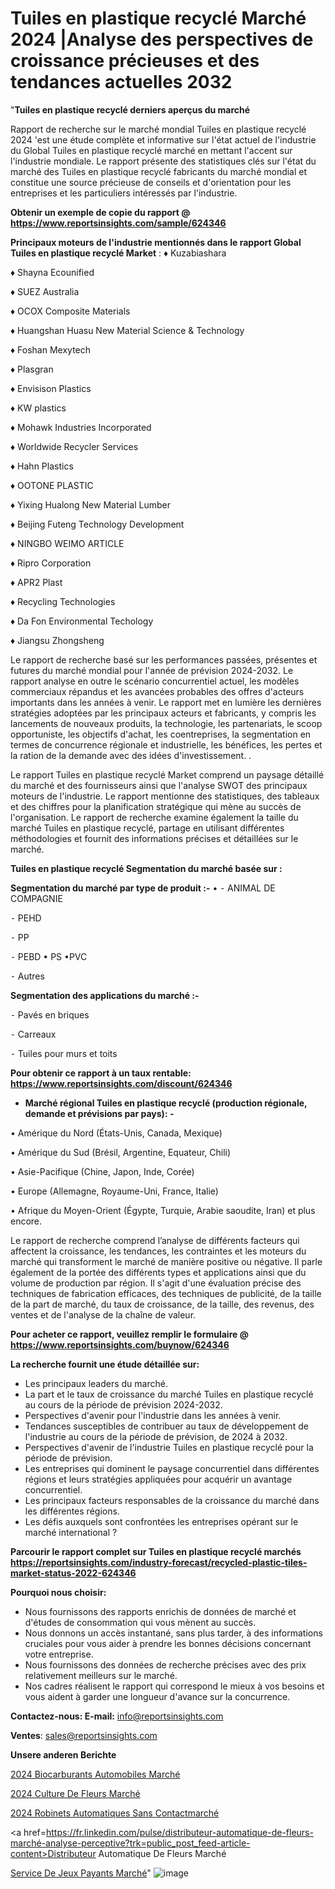 # Tuiles en plastique recyclé Marché 2024 |Analyse des perspectives de croissance précieuses et des tendances actuelles 2032

"<strong>Tuiles en plastique recyclé derniers aperçus du marché</strong>

Rapport de recherche sur le marché mondial Tuiles en plastique recyclé 2024 'est une étude complète et informative sur l'état actuel de l'industrie du Global Tuiles en plastique recyclé marché en mettant l'accent sur l'industrie mondiale. Le rapport présente des statistiques clés sur l'état du marché des Tuiles en plastique recyclé fabricants du marché mondial et constitue une source précieuse de conseils et d'orientation pour les entreprises et les particuliers intéressés par l'industrie.

<strong>Obtenir un exemple de copie du rapport @ <a href=https://www.reportsinsights.com/sample/624346>https://www.reportsinsights.com/sample/624346</a></strong>

<strong>Principaux moteurs de l'industrie mentionnés dans le rapport Global Tuiles en plastique recyclé Market</strong> :
♦ Kuzabiashara

♦ Shayna Ecounified

♦ SUEZ Australia

♦ OCOX Composite Materials

♦ Huangshan Huasu New Material Science & Technology

♦ Foshan Mexytech

♦ Plasgran

♦ Envisison Plastics

♦ KW plastics

♦ Mohawk Industries Incorporated

♦ Worldwide Recycler Services

♦ Hahn Plastics

♦ OOTONE PLASTIC

♦ Yixing Hualong New Material Lumber

♦ Beijing Futeng Technology Development

♦ NINGBO WEIMO ARTICLE

♦ Ripro Corporation

♦ APR2 Plast

♦ Recycling Technologies

♦ Da Fon Environmental Techology

♦ Jiangsu Zhongsheng

Le rapport de recherche basé sur les performances passées, présentes et futures du marché mondial pour l'année de prévision 2024-2032. Le rapport analyse en outre le scénario concurrentiel actuel, les modèles commerciaux répandus et les avancées probables des offres d'acteurs importants dans les années à venir. Le rapport met en lumière les dernières stratégies adoptées par les principaux acteurs et fabricants, y compris les lancements de nouveaux produits, la technologie, les partenariats, le scoop opportuniste, les objectifs d'achat, les coentreprises, la segmentation en termes de concurrence régionale et industrielle, les bénéfices, les pertes et la ration de la demande avec des idées d'investissement. .

Le rapport Tuiles en plastique recyclé Market comprend un paysage détaillé du marché et des fournisseurs ainsi que l'analyse SWOT des principaux moteurs de l'industrie. Le rapport mentionne des statistiques, des tableaux et des chiffres pour la planification stratégique qui mène au succès de l'organisation. Le rapport de recherche examine également la taille du marché Tuiles en plastique recyclé, partage en utilisant différentes méthodologies et fournit des informations précises et détaillées sur le marché.

<strong>Tuiles en plastique recyclé Segmentation du marché basée sur :</strong>

<strong>Segmentation du marché par type de produit :-</strong>
•
⁃ ANIMAL DE COMPAGNIE

⁃ PEHD

⁃ PP

⁃ PEBD
• PS
•PVC

⁃ Autres

<strong>Segmentation des applications du marché :-</strong>

⁃ Pavés en briques

⁃ Carreaux

⁃ Tuiles pour murs et toits

<strong>Pour obtenir ce rapport à un taux rentable: <a href=https://www.reportsinsights.com/discount/624346>https://www.reportsinsights.com/discount/624346</a></strong>
<ul>
  <li><strong>Marché régional Tuiles en plastique recyclé (production régionale, demande et prévisions par pays): -</strong></li>
</ul>
• Amérique du Nord (États-Unis, Canada, Mexique)

• Amérique du Sud (Brésil, Argentine, Equateur, Chili)

• Asie-Pacifique (Chine, Japon, Inde, Corée)

• Europe (Allemagne, Royaume-Uni, France, Italie)

• Afrique du Moyen-Orient (Égypte, Turquie, Arabie saoudite, Iran) et plus encore.

Le rapport de recherche comprend l’analyse de différents facteurs qui affectent la croissance, les tendances, les contraintes et les moteurs du marché qui transforment le marché de manière positive ou négative. Il parle également de la portée des différents types et applications ainsi que du volume de production par région. Il s'agit d'une évaluation précise des techniques de fabrication efficaces, des techniques de publicité, de la taille de la part de marché, du taux de croissance, de la taille, des revenus, des ventes et de l'analyse de la chaîne de valeur.

<strong>Pour acheter ce rapport, veuillez remplir le formulaire @   <a href=https://www.reportsinsights.com/buynow/624346>https://www.reportsinsights.com/buynow/624346</a></strong>

<strong>La recherche fournit une étude détaillée sur:</strong>
<ul>
  <li>Les principaux leaders du marché.</li>
  <li>La part et le taux de croissance du marché Tuiles en plastique recyclé au cours de la période de prévision 2024-2032.</li>
  <li>Perspectives d'avenir pour l'industrie dans les années à venir.</li>
  <li>Tendances susceptibles de contribuer au taux de développement de l'industrie au cours de la période de prévision, de 2024 à 2032.</li>
  <li>Perspectives d'avenir de l'industrie Tuiles en plastique recyclé pour la période de prévision.</li>
  <li>Les entreprises qui dominent le paysage concurrentiel dans différentes régions et leurs stratégies appliquées pour acquérir un avantage concurrentiel.</li>
  <li>Les principaux facteurs responsables de la croissance du marché dans les différentes régions.</li>
  <li>Les défis auxquels sont confrontées les entreprises opérant sur le marché international ?</li>
</ul>

<strong>Parcourir le rapport complet sur Tuiles en plastique recyclé marchés <a href=https://reportsinsights.com/industry-forecast/recycled-plastic-tiles-market-status-2022-624346>https://reportsinsights.com/industry-forecast/recycled-plastic-tiles-market-status-2022-624346</a></strong>

<strong>Pourquoi nous choisir:</strong>
<ul>
  <li>Nous fournissons des rapports enrichis de données de marché et d'études de consommation qui vous mènent au succès.</li>
  <li>Nous donnons un accès instantané, sans plus tarder, à des informations cruciales pour vous aider à prendre les bonnes décisions concernant votre entreprise.</li>
  <li>Nous fournissons des données de recherche précises avec des prix relativement meilleurs sur le marché.</li>
  <li>Nos cadres réalisent le rapport qui correspond le mieux à vos besoins et vous aident à garder une longueur d'avance sur la concurrence.</li>
</ul>
<strong>Contactez-nous:
</strong><strong>E-mail:</strong> <a href=mailto:info@reportsinsights.com>info@reportsinsights.com</a>

<strong>Ventes</strong>: <a href=mailto:sales@reportsinsights.com>sales@reportsinsights.com</a>

<strong>Unsere anderen Berichte</strong>

<a href=https://www.linkedin.com/pulse/2024-biocarburants-automobiles-march%C3%A9-informations-remmc/>2024 Biocarburants Automobiles Marché</a>

<a href=https://www.linkedin.com/pulse/2024-culture-de-fleurs-march%C3%A9-tendances-rapport-4idrc/>2024 Culture De Fleurs Marché</a>

<a href=https://www.linkedin.com/pulse/2024-robinets-automatiques-sans-contactmarché-ut9yc/>2024 Robinets Automatiques Sans Contactmarché</a>

<a href=https://fr.linkedin.com/pulse/distributeur-automatique-de-fleurs-marché-analyse-perceptive?trk=public_post_feed-article-content>Distributeur Automatique De Fleurs Marché</a>

<a href=https://www.linkedin.com/pulse/service-de-jeux-payants-march%C3%A9paysage-comprenant-0kpqf/>Service De Jeux Payants Marché</a>"
![image](https://github.com/daminid12/RItrends/assets/158430485/aef81205-95ca-44b9-a08f-ab956f8b0ee3)

